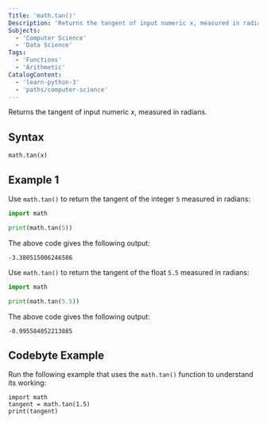 ```yaml
---
Title: 'math.tan()'
Description: 'Returns the tangent of input numeric x, measured in radians.'
Subjects:
  - 'Computer Science'
  - 'Data Science'
Tags:
  - 'Functions'
  - 'Arithmetic'
CatalogContent:
  - 'learn-python-3'
  - 'paths/computer-science'
---
```


Returns the tangent of input numeric _x_, measured in radians.

## Syntax

```pseudo
math.tan(x)
```

## Example 1

Use `math.tan()` to return the tangent of the integer `5` measured in radians:

```python
import math

print(math.tan(5))
```

The above code gives the following output:

```shell
-3.380515006246586
```

Use `math.tan()` to return the tangent of the float `5.5` measured in radians:

```python
import math

print(math.tan(5.5))
```

The above code gives the following output:

```shell
-0.995584052213885
```

## Codebyte Example

Run the following example that uses the `math.tan()` function to understand its working:

```codebyte/python
import math
tangent = math.tan(1.5)
print(tangent)
```
